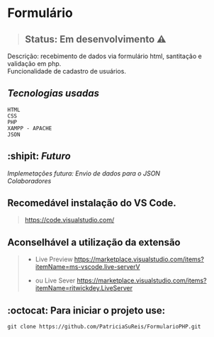 <h1>Formulário</h1>

> ## Status: Em desenvolvimento :warning:

Descrição: recebimento de dados via formulário html, santitação e validação em php.<br>
Funcionalidade de cadastro de usuários.

## *Tecnologias usadas*
```
HTML 
CSS
PHP
XAMPP - APACHE
JSON
```

## :shipit: *Futuro*
*Implemetações futura: Envio de dados para o JSON*<br>
*Colaboradores*<br>

## Recomedável instalação do VS Code.<br>

> https://code.visualstudio.com/

## Aconselhável a utilização da extensão

> - Live Preview
>   https://marketplace.visualstudio.com/items?itemName=ms-vscode.live-serverV
>
> - ou Live Sever
>   https://marketplace.visualstudio.com/items?itemName=ritwickdey.LiveServer

## :octocat: Para iniciar o projeto use: <br>
```
git clone https://github.com/PatriciaSuReis/FormularioPHP.git
```

